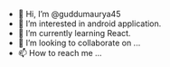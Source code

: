 - 👋 Hi, I’m @guddumaurya45
- 👀 I’m interested in android application.
- 🌱 I’m currently learning React. 
- 💞️ I’m looking to collaborate on ...
- 📫 How to reach me ...

<!---
guddumaurya45/guddumaurya45 is a ✨ special ✨ repository because its `README.md` (this file) appears on your GitHub profile.
You can click the Preview link to take a look at your changes.
--->
